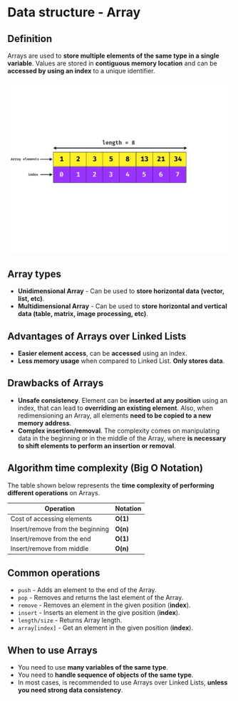 # Data structure - Array

## Definition

Arrays are used to **store multiple elements of the same type in a single variable**. Values are stored in **contiguous memory location** and can be **accessed by using an index** to a unique identifier.

<img src="../assets/array.jpg">

## Array types

- **Unidimensional Array** - Can be used to **store horizontal data (vector, list, etc)**.
- **Multidimensional Array** - Can be used to **store horizontal and vertical data (table, matrix, image processing, etc)**.

## Advantages of Arrays over Linked Lists

- **Easier element access**, can be **accessed** using an index.
- **Less memory usage** when compared to Linked List. **Only stores data**.

## Drawbacks of Arrays

- **Unsafe consistency**. Element can be **inserted at any position** using an index, that can lead to **overriding an existing element**. Also, when redimensioning an Array, all elements **need to be copied to a new memory address**.
- **Complex insertion/removal**. The complexity comes on manipulating data in the beginning or in the middle of the Array, where **is necessary to shift elements to perform an insertion or removal**.

## Algorithm time complexity (Big O Notation)

The table shown below represents the **time complexity of performing different operations** on Arrays.

| Operation                        | Notation |
| -------------------------------- | -------- |
| Cost of accessing elements       | **O(1)** |
| Insert/remove from the beginning | **O(n)** |
| Insert/remove from the end       | **O(1)** |
| Insert/remove from middle        | **O(n)** |

## Common operations

- `push`  - Adds an element to the end of the Array.
- `pop` - Removes and returns the last element of the Array.
- `remove` - Removes an element in the given position (**index**).
- `insert` - Inserts an element in the give position (**index**).
- `length/size` - Returns Array length.
- `array[index]` - Get an element in the given position (**index**).

## When to use Arrays

- You need to use **many variables of the same type**.
- You need to **handle sequence of objects of the same type**.
- In most cases, is recommended to use Arrays over Linked Lists, **unless you need strong data consistency**.
